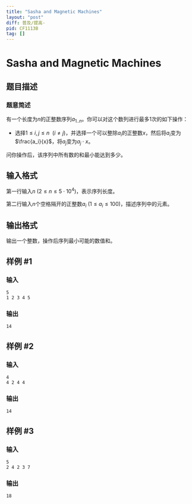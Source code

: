 ```yaml
---
title: "Sasha and Magnetic Machines"
layout: "post"
diff: 普及/提高-
pid: CF1113B
tag: []
---
```


# Sasha and Magnetic Machines

## 题目描述

### 题意简述

有一个长度为$n$的正整数序列$a_{1..n}$。你可以对这个数列进行最多$1$次的如下操作：

- 选择$1 \leq i,j \leq n\ \ (i \neq j)$，并选择一个可以整除$a_i$的正整数$x$，然后将$a_i$变为$\frac{a_i}{x}$，将$a_j$变为$a_j \cdot x$。

问你操作后，该序列中所有数的和最小能达到多少。

## 输入格式

第一行输入$n\ (2\leq n\leq 5\cdot10^4)$，表示序列长度。

第二行输入$n$个空格隔开的正整数$a_i\ (1 \leq a_i \leq 100)$，描述序列中的元素。

## 输出格式

输出一个整数，操作后序列最小可能的数值和。

## 样例 #1

### 输入

```
5
1 2 3 4 5

```

### 输出

```
14

```

## 样例 #2

### 输入

```
4
4 2 4 4

```

### 输出

```
14

```

## 样例 #3

### 输入

```
5
2 4 2 3 7

```

### 输出

```
18

```

